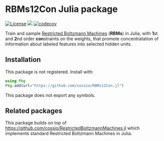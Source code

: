 # RBMs12Con Julia package

[![License](https://img.shields.io/badge/license-MIT-green.svg)](https://github.com/cossio/RBMs12Con.jl/blob/master/LICENSE.md)
![](https://github.com/cossio/RBMs12Con.jl/workflows/CI/badge.svg)
[![codecov](https://codecov.io/gh/cossio/RBMs12Con.jl/branch/master/graph/badge.svg?token=X9C4L2QCHH)](https://codecov.io/gh/cossio/RBMs12Con.jl)

Train and sample [Restricted Boltzmann Machines](https://en.wikipedia.org/wiki/Restricted_Boltzmann_machine) (**RBMs**) in Julia, with **1**st and **2**nd order **con**straints on the weights, that promote concentratation of information about labeled features into selected hidden units.

## Installation

This package is not registered.
Install with:

```julia
using Pkg
Pkg.add(url="https://github.com/cossio/RBMs12Con.jl")
```

This package does not export any symbols.

## Related packages

This package builds on top of <https://github.com/cossio/RestrictedBoltzmannMachines.jl> which implements standard Restricted Boltzmann Machines in Julia.
